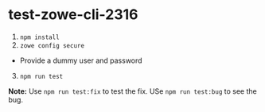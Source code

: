 # test-zowe-cli-2316

1. `npm install`
2. `zowe config secure`
  - Provide a dummy user and password
3. `npm run test`

**Note:**
Use `npm run test:fix` to test the fix.
USe `npm run test:bug` to see the bug.